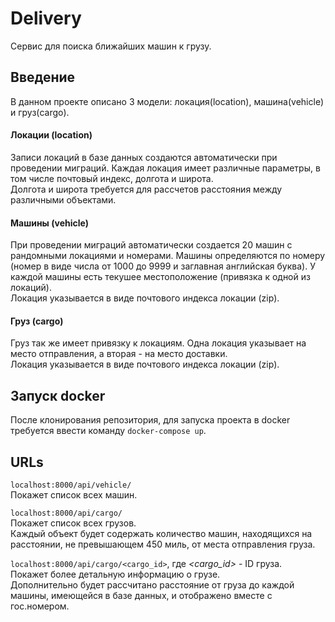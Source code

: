 # Delivery  
  
Сервис для поиска ближайших машин к грузу.  
  
## Введение  
  
В данном проекте описано 3 модели: локация(location), машина(vehicle) и груз(cargo).  

#### Локации (location)
Записи локаций в базе данных создаются автоматически при проведении миграций. Каждая локация имеет различные параметры, в том числе почтовый индекс, долгота и широта.  
Долгота и широта требуется для рассчетов расстояния между различными объектами.  

#### Машины (vehicle)  
При проведении миграций автоматически создается 20 машин с рандомными локациями и номерами.
Машины определяются по номеру (номер в виде числа от 1000 до 9999 и заглавная английская буква). 
У каждой машины есть текушее местоположение (привязка к одной из локаций).  
Локация указывается в виде почтового индекса локации (zip).  

#### Груз (cargo)  
Груз так же имеет привязку к локациям. Одна локация указывает на место отправления, а вторая - на место доставки.  
Локация указывается в виде почтового индекса локации (zip).  

## Запуск docker  
После клонирования репозитория, для запуска проекта в docker требуется ввести команду `docker-compose up`.  

## URLs  

`localhost:8000/api/vehicle/`  
Покажет список всех машин.  

`localhost:8000/api/cargo/`  
Покажет список всех грузов.  
Каждый объект будет содержать количество машин, находящихся на расстоянии, не превышающем 450 миль, от места отправления груза.  

`localhost:8000/api/cargo/<cargo_id>`, где *<cargo_id>* - ID груза.  
Покажет более детальную информацию о грузе.  
Дополнительно будет рассчитано расстояние от груза до каждой машины, имеющейся в базе данных, и отображено вместе с гос.номером.  
